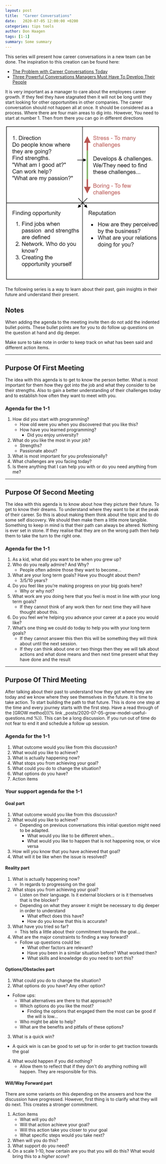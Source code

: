 ```yaml
---
layout: post
title:  "Career Conversations"
date:   2020-07-05 12:00:00 +0200
categories: tips tools
author: Don Haagen
tags: [1-1]
summary: Some summary
---
```

This series will present how career conversations in a new team can be done. 
The inspiration to this creation can be found here:
- [The Problem with Career Conversations Today](https://www.radicalcandor.com/problem-career-conversations/#:~:text=Career%20Conversations%20are%20exactly%20what,their%20long%2Dterm%20career%20aspirations.)
- [Three Powerful Conversations Managers Must Have To Develop Their People](https://firstround.com/review/three-powerful-conversations-managers-must-have-to-develop-their-people/)

It is very important as a manager to care about the employees career growth. If they feel they have stagnated then it will not be long until they start looking for other opportunities in other companies. The career conversation should not happen all at once. It should be considered as a process. Where there are four main areas to dig into. However, You need to start at number 1. Then from there you can go in different directions

![alt text][career_conversations_matrix_png]

The following series is a way to learn about their past, gain insights in their future and understand their present. 

## Notes
When adding the agenda to the meeting invite then do not add the indented bullet points. These bullet points are for you to do follow up questions on the question at hand and dig deeper. 

Make sure to take note in order to keep track on what has been said and different action items.

----
## Purpose Of First Meeting 
The idea with this agenda is to get to know the person better. What is most important for them how they got into the job and what they consider to be their strengths. Also to gain a better understanding of their challenges today and to establish how often they want to meet with you.
 
### Agenda for the 1-1
1. How did you start with programming?
   - How old were you when you discovered that you like this?
   - How have you learned programming?
     - Did you enjoy university?
2. What do you like the most in your job?
   - Strengths?
   - Passionate about?
3. What is most important for you professionally?
4. What challenges are you facing today?
5. Is there anything that I can help you with or do you need anything from me?

----
## Purpose Of Second Meeting
The idea with this agenda is to know about how they picture their future. To get to know their dreams. To understand where they want to be at the peak of their career. So this is about making them think about the topic and to do some self discovery. We should then make them a little more tangible. Something to keep in mind is that their path can always be altered. Nothing is ever set in stone. If they realise that they are on the wrong path then help them to take the turn to the right one.

### Agenda for the 1-1
1. As a kid, what did you want to be when you grew up?
2. Who do you really admire? And Why? 
   - People often admire those they want to become...
3. What are your long term goals? Have you thought about them?
   - 3/5/10 years?
4. Do you feel like you’re making progress on your big goals here? 
   - Why or why not?
5. What work are you doing here that you feel is most in line with your long term goals?
    - If they cannot think of any work then for next time they will have thought about this.
6. Do you feel we’re helping you advance your career at a pace you would like?
7. What’s one thing we could do today to help you with your long term goals?
    - If they cannot answer this then this will be something they will think about until the next session.
    - If they can think about one or two things then they we will talk about actions and what done means and then next time present what they have done and the result

----
## Purpose Of Third Meeting
After talking about their past to understand how they got where they are today and we know where they see themselves in the future. It is time to take action. To start building the path to that future. This is done one step at the time and every journey starts with the first step. Have a read through of the 
[GROW method]({% link _posts/2020-07-05-grow-model-useful-questions.md %}).
This can be a long discussion. If you run out of time do not fear to end it and schedule a follow up session.

### Agenda for the 1-1
1. What outcome would you like from this discussion?
2. What would you like to achieve?
3. What is actually happening now?
4. What stops you from achieving your goal?
5. What could you do to change the situation?
6. What options do you have?
7. Action items

### Your support agenda for the 1-1
#### Goal part
1. What outcome would you like from this discussion?
2. What would you like to achieve?
   - Depending on previous conversations this initial question might need to be adapted.
     - What would you like to be different when...
     - What would you like to happen that is not happening now, or vice versa
3. How will you know that you have achieved that goal?
4. What will it be like when the issue is resolved?

#### Reality part
1. What is actually happening now?
   - In regards to progressing on the goal
2. What stops you from achieving your goal?
   - Listen on their language. Is it external blockers or is it themselves that is the blocker?
   - Depending on what they answer it might be necessary to dig deeper in order to understand
     - What effect does this have?
     - How do you know that this is accurate? 
3. What have you tried so far?
   - This tells a little about their commitment towards the goal...
4. What are the major constraints to finding a way forward?
   - Follow up questions could be:
     - What other factors are relevant?
     - Have you been in a similar situation before? What worked then?
     - What skills and knowledge do you need to sort this?

#### Options/Obstacles part
1. What could you do to change the situation?
2. What options do you have? Any other option?
  - Follow ups:
    - What alternatives are there to that approach?
    - Which options do you like the most?
      - Finding the options that engaged them the most can be good if the will is low...
    - Who might be able to help?
    - What are the benefits and pitfalls of these options?
3. What is a quick win?
  - A quick win is can be good to set up for in order to get traction towards the goal
4. What would happen if you did nothing?
   - Allow them to reflect that if they don't do anything nothing will happen. They are responsible for this. 

#### Will/Way Forward part
There are some variants on this depending on the answers and how the discussion have progressed. However, first thing is to clarify what they will do next. This creates a stronger commitment.
1. Action items
   - What will you do?
   - Will that action achieve your goal? 
   - Will this action take you closer to your goal
   - What specific steps would you take next?
2. When will you do this?
3. What support do you need?
4. On a scale 1-10, how certain are you that you will do this? What would bring this to a *higher score*?


[career_conversations_matrix_png]: /assets/career_conversation_matrix.PNG "Career conversation matrix"
